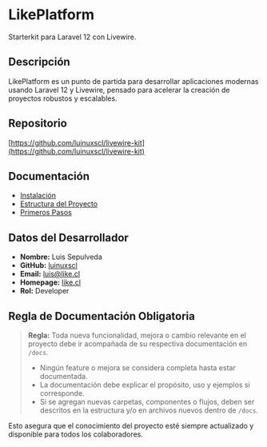 # LikePlatform

Starterkit para Laravel 12 con Livewire.

## Descripción

LikePlatform es un punto de partida para desarrollar aplicaciones modernas usando Laravel 12 y Livewire, pensado para acelerar la creación de proyectos robustos y escalables.

## Repositorio

[https://github.com/luinuxscl/livewire-kit](https://github.com/luinuxscl/livewire-kit)

## Documentación

-   [Instalación](./instalacion.md)
-   [Estructura del Proyecto](./estructura.md)
-   [Primeros Pasos](./primeros-pasos.md)

## Datos del Desarrollador

-   **Nombre:** Luis Sepulveda
-   **GitHub:** [luinuxscl](https://github.com/luinuxscl)
-   **Email:** luis@like.cl
-   **Homepage:** [like.cl](https://like.cl)
-   **Rol:** Developer

## Regla de Documentación Obligatoria

> **Regla:** Toda nueva funcionalidad, mejora o cambio relevante en el proyecto debe ir acompañada de su respectiva documentación en `/docs`.
>
> -   Ningún feature o mejora se considera completa hasta estar documentada.
> -   La documentación debe explicar el propósito, uso y ejemplos si corresponde.
> -   Si se agregan nuevas carpetas, componentes o flujos, deben ser descritos en la estructura y/o en archivos nuevos dentro de `/docs`.

Esto asegura que el conocimiento del proyecto esté siempre actualizado y disponible para todos los colaboradores.
